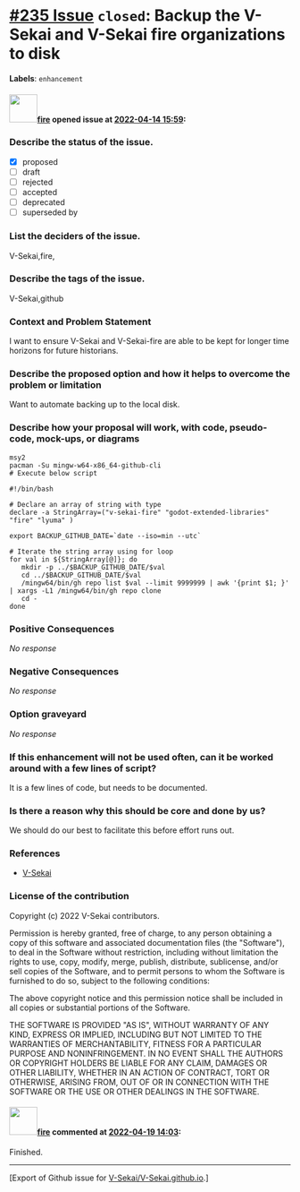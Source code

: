 # [\#235 Issue](https://github.com/V-Sekai/V-Sekai.github.io/issues/235) `closed`: Backup the V-Sekai and V-Sekai fire organizations to disk
**Labels**: `enhancement`


#### <img src="https://avatars.githubusercontent.com/u/32321?u=c2e06a3d2b49a467aa907e54aa259516440267cc&v=4" width="50">[fire](https://github.com/fire) opened issue at [2022-04-14 15:59](https://github.com/V-Sekai/V-Sekai.github.io/issues/235):

### Describe the status of the issue.

- [X] proposed
- [ ] draft
- [ ] rejected
- [ ] accepted
- [ ] deprecated
- [ ] superseded by

### List the deciders of the issue.

V-Sekai,fire,

### Describe the tags of the issue.

V-Sekai,github

### Context and Problem Statement

I want to ensure V-Sekai and V-Sekai-fire are able to be kept for longer time horizons for future historians.

### Describe the proposed option and how it helps to overcome the problem or limitation

Want to automate backing up to the local disk.

### Describe how your proposal will work, with code, pseudo-code, mock-ups, or diagrams

```
msy2
pacman -Su mingw-w64-x86_64-github-cli
# Execute below script
```

```
#!/bin/bash
 
# Declare an array of string with type
declare -a StringArray=("v-sekai-fire" "godot-extended-libraries" "fire" "lyuma" )
 
export BACKUP_GITHUB_DATE=`date --iso=min --utc`

# Iterate the string array using for loop
for val in ${StringArray[@]}; do
   mkdir -p ../$BACKUP_GITHUB_DATE/$val
   cd ../$BACKUP_GITHUB_DATE/$val
   /mingw64/bin/gh repo list $val --limit 9999999 | awk '{print $1; }' | xargs -L1 /mingw64/bin/gh repo clone
   cd -
done
```

### Positive Consequences

_No response_

### Negative Consequences

_No response_

### Option graveyard

_No response_

### If this enhancement will not be used often, can it be worked around with a few lines of script?

It is a few lines of code, but needs to be documented.

### Is there a reason why this should be core and done by us?

We should do our best to facilitate this before effort runs out.

### References

- [V-Sekai](https://v-sekai.org/)


### License of the contribution

Copyright (c) 2022 V-Sekai contributors.

Permission is hereby granted, free of charge, to any person obtaining a copy of this software and associated documentation files (the "Software"), to deal in the Software without restriction, including without limitation the rights to use, copy, modify, merge, publish, distribute, sublicense, and/or sell copies of the Software, and to permit persons to whom the Software is furnished to do so, subject to the following conditions:

The above copyright notice and this permission notice shall be included in all copies or substantial portions of the Software.

THE SOFTWARE IS PROVIDED "AS IS", WITHOUT WARRANTY OF ANY KIND, EXPRESS OR IMPLIED, INCLUDING BUT NOT LIMITED TO THE WARRANTIES OF MERCHANTABILITY, FITNESS FOR A PARTICULAR PURPOSE AND NONINFRINGEMENT. IN NO EVENT SHALL THE AUTHORS OR COPYRIGHT HOLDERS BE LIABLE FOR ANY CLAIM, DAMAGES OR OTHER LIABILITY, WHETHER IN AN ACTION OF CONTRACT, TORT OR OTHERWISE, ARISING FROM, OUT OF OR IN CONNECTION WITH THE SOFTWARE OR THE USE OR OTHER DEALINGS IN THE SOFTWARE.


#### <img src="https://avatars.githubusercontent.com/u/32321?u=c2e06a3d2b49a467aa907e54aa259516440267cc&v=4" width="50">[fire](https://github.com/fire) commented at [2022-04-19 14:03](https://github.com/V-Sekai/V-Sekai.github.io/issues/235#issuecomment-1102696922):

Finished.


-------------------------------------------------------------------------------



[Export of Github issue for [V-Sekai/V-Sekai.github.io](https://github.com/V-Sekai/V-Sekai.github.io).]
